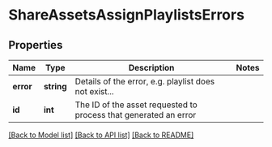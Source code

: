 # ShareAssetsAssignPlaylistsErrors

## Properties
Name | Type | Description | Notes
------------ | ------------- | ------------- | -------------
**error** | **string** | Details of the error, e.g. playlist does not exist... | 
**id** | **int** | The ID of the asset requested to process that generated an error | 

[[Back to Model list]](../README.md#documentation-for-models) [[Back to API list]](../README.md#documentation-for-api-endpoints) [[Back to README]](../README.md)


